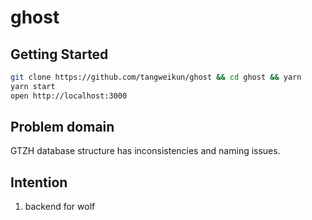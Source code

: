 # ghost

## Getting Started

```bash
git clone https://github.com/tangweikun/ghost && cd ghost && yarn
yarn start
open http://localhost:3000
```

## Problem domain

GTZH database structure has inconsistencies and naming issues.

## Intention

1. backend for wolf

